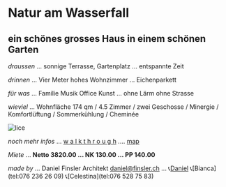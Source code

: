 # **Natur am Wasserfall**

## ein schönes grosses Haus in einem schönen Garten

*draussen* ... sonnige Terrasse, Gartenplatz ... entspannte Zeit

*drinnen* ... Vier Meter hohes Wohnzimmer ... Eichenparkett

*für was* ... Familie Musik Office Kunst ... ohne Lärm ohne Strasse

*wieviel* ... Wohnfläche 174 qm  / 4.5 Zimmer  / zwei Geschosse  / Minergie / Komfortlüftung / Sommerkühlung / Cheminée

![lice](.attachments.5692/lice.gif)

*noch mehr infos* ...  [w a l k t h r o u g h](https://my.matterport.com/show/?m=CShoARNzPcW)    ....    [map](https://www.openstreetmap.org/#map=19/47.512871/8.640164)

*Miete* ... **Netto 3820.00  ...  NK 130.00  ...  PP 140.00**

*made by* ... Daniel Finsler Architekt [daniel@finsler.ch](https://finsler.ch) ...  📞[Daniel](tel:0447711686)  📞[Bianca](tel:076 236 26 09)  📞[Celestina](tel:076 528 75 83)
